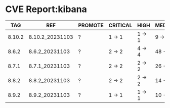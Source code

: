 # CVE Report:kibana
|  TAG   |       REF       | PROMOTE | CRITICAL |  HIGH  |  MEDIUM  |   LOW    | UNKNOWN |
|--------|-----------------|---------|----------|--------|----------|----------|---------|
| 8.10.2 | 8.10.2_20231103 | ?       | 1 -> 1   | 1 -> 1 | 9 -> 9   | 28 -> 28 | 0 -> 0  |
| 8.6.2  | 8.6.2_20231103  | ?       | 2 -> 2   | 4 -> 4 | 48 -> 48 | 56 -> 56 | 0 -> 0  |
| 8.7.1  | 8.7.1_20231103  | ?       | 2 -> 2   | 2 -> 2 | 26 -> 26 | 42 -> 42 | 0 -> 0  |
| 8.8.2  | 8.8.2_20231103  | ?       | 2 -> 2   | 2 -> 2 | 14 -> 14 | 31 -> 31 | 0 -> 0  |
| 8.9.2  | 8.9.2_20231103  | ?       | 1 -> 1   | 1 -> 1 | 10 -> 10 | 27 -> 27 | 0 -> 0  |

